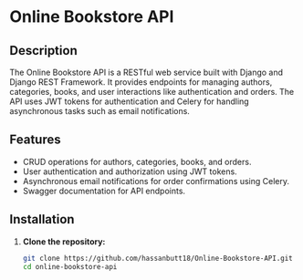 # Online Bookstore API

## Description

The Online Bookstore API is a RESTful web service built with Django and Django REST Framework. It provides endpoints for managing authors, categories, books, and user interactions like authentication and orders. The API uses JWT tokens for authentication and Celery for handling asynchronous tasks such as email notifications.

## Features

- CRUD operations for authors, categories, books, and orders.
- User authentication and authorization using JWT tokens.
- Asynchronous email notifications for order confirmations using Celery.
- Swagger documentation for API endpoints.

## Installation

1. **Clone the repository:**

   ```bash
   git clone https://github.com/hassanbutt18/Online-Bookstore-API.git
   cd online-bookstore-api

   

